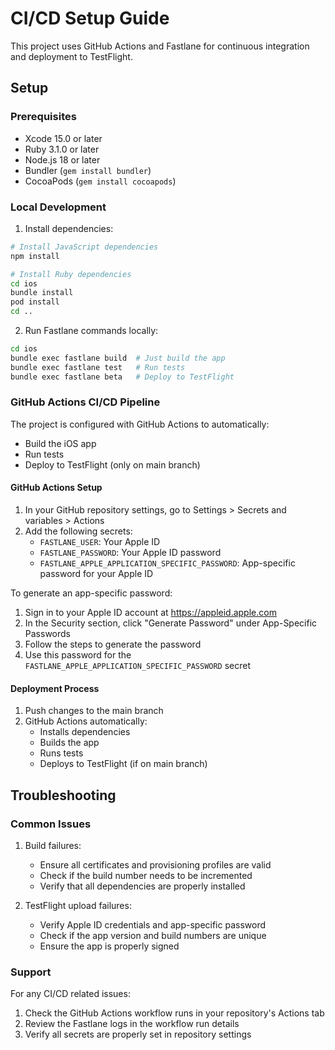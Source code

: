 # CI/CD Setup Guide

This project uses GitHub Actions and Fastlane for continuous integration and deployment to TestFlight.

## Setup

### Prerequisites
- Xcode 15.0 or later
- Ruby 3.1.0 or later
- Node.js 18 or later
- Bundler (`gem install bundler`)
- CocoaPods (`gem install cocoapods`)

### Local Development

1. Install dependencies:
```bash
# Install JavaScript dependencies
npm install

# Install Ruby dependencies
cd ios
bundle install
pod install
cd ..
```

2. Run Fastlane commands locally:
```bash
cd ios
bundle exec fastlane build  # Just build the app
bundle exec fastlane test   # Run tests
bundle exec fastlane beta   # Deploy to TestFlight
```

### GitHub Actions CI/CD Pipeline

The project is configured with GitHub Actions to automatically:
- Build the iOS app
- Run tests
- Deploy to TestFlight (only on main branch)

#### GitHub Actions Setup

1. In your GitHub repository settings, go to Settings > Secrets and variables > Actions
2. Add the following secrets:
   - `FASTLANE_USER`: Your Apple ID
   - `FASTLANE_PASSWORD`: Your Apple ID password
   - `FASTLANE_APPLE_APPLICATION_SPECIFIC_PASSWORD`: App-specific password for your Apple ID
   
To generate an app-specific password:
1. Sign in to your Apple ID account at https://appleid.apple.com
2. In the Security section, click "Generate Password" under App-Specific Passwords
3. Follow the steps to generate the password
4. Use this password for the `FASTLANE_APPLE_APPLICATION_SPECIFIC_PASSWORD` secret

#### Deployment Process

1. Push changes to the main branch
2. GitHub Actions automatically:
   - Installs dependencies
   - Builds the app
   - Runs tests
   - Deploys to TestFlight (if on main branch)

## Troubleshooting

### Common Issues

1. Build failures:
   - Ensure all certificates and provisioning profiles are valid
   - Check if the build number needs to be incremented
   - Verify that all dependencies are properly installed

2. TestFlight upload failures:
   - Verify Apple ID credentials and app-specific password
   - Check if the app version and build numbers are unique
   - Ensure the app is properly signed

### Support

For any CI/CD related issues:
1. Check the GitHub Actions workflow runs in your repository's Actions tab
2. Review the Fastlane logs in the workflow run details
3. Verify all secrets are properly set in repository settings